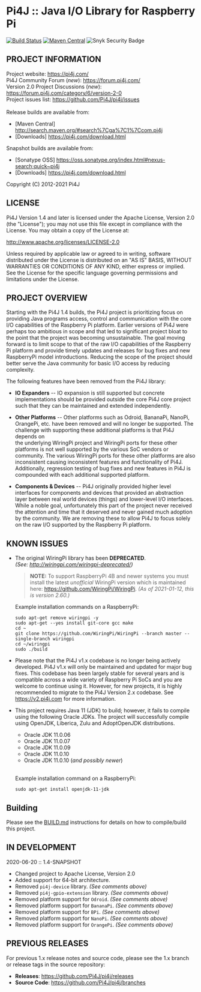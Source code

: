 
 Pi4J :: Java I/O Library for Raspberry Pi
==========================================================================
[![Build Status](https://travis-ci.org/Pi4J/pi4j.svg?branch=master)](https://travis-ci.org/Pi4J/pi4j?branch=master) [![Maven Central](https://maven-badges.herokuapp.com/maven-central/com.pi4j/pi4j-core/badge.svg)](https://maven-badges.herokuapp.com/maven-central/com.pi4j/pi4j-core) ![Snyk Security Badge](https://snyk-widget.herokuapp.com/badge/mvn/com.pi4j/pi4j-core/badge.svg)

## PROJECT INFORMATION

Project website: https://pi4j.com/ <br />
Pi4J Community Forum (*new*): https://forum.pi4j.com/ <br />
Version 2.0 Project Discussions (*new*): https://forum.pi4j.com/category/6/version-2-0 <br />
Project issues list: https://github.com/Pi4J/pi4j/issues <br />
<br />
Release builds are available from:
   *  [Maven Central] http://search.maven.org/#search%7Cga%7C1%7Ccom.pi4j
   *  [Downloads] https://pi4j.com/download.html

Snapshot builds are available from:
   *  [Sonatype OSS] https://oss.sonatype.org/index.html#nexus-search;quick~pi4j
   *  [Downloads] https://pi4j.com/download.html
   
 
Copyright (C) 2012-2021 Pi4J

## LICENSE

 Pi4J Version 1.4 and later is licensed under the Apache License,
 Version 2.0 (the "License"); you may not use this file except in
 compliance with the License.  You may obtain a copy of the License at:

 http://www.apache.org/licenses/LICENSE-2.0

 Unless required by applicable law or agreed to in writing, software
 distributed under the License is distributed on an "AS IS" BASIS,
 WITHOUT WARRANTIES OR CONDITIONS OF ANY KIND, either express or implied.
 See the License for the specific language governing permissions and
 limitations under the License.


## PROJECT OVERVIEW

  Starting with the Pi4J 1.4 builds, the Pi4J project is prioritizing focus 
  on providing Java programs access, control and communication with the core 
  I/O capabilities of the Raspberry Pi platform.  Earlier versions of Pi4J
  were perhaps too ambitious in scope and that led to significant project
  bloat to the point that the project was becoming unsustainable.  The goal
  moving forward is to limit scope to that of the raw I/O capabilities 
  of the Raspberry Pi platform and provide timely updates and releases for
  bug fixes and new RaspberryPi model introductions.  Reducing the scope of 
  the project should better serve the Java community for basic I/O access by
  reducing complexity.
  
  The following features have been removed from the Pi4J library:
  
  * **IO Expanders** -- IO expansion is still supported but concrete 
  implementations should be provided outside the core Pi4J core project such 
  that they can be maintained and extended independently.
   
  * **Other Platforms** -- Other platforms such as Odroid, BananaPi, NanoPi, 
  OrangePi, etc. have been removed and will no longer be supported.  The  
  challenge with supporting these additional platforms is that Pi4J depends on  
  the underlying WiringPi project and WiringPi ports for these other platforms 
  is not well supported by the various SoC vendors or community.  The various 
  WiringPi ports for these other platforms are also inconsistent causing 
  inconsistent features and functionality of Pi4J.  Additionally, regression
  testing of bug fixes and new features in Pi4J is compounded with each 
  additional supported platform.
  
  * **Components & Devices** -- Pi4J originally provided higher level 
  interfaces for components and devices that provided an abstraction
  layer between real world devices (things) and lower-level I/O interfaces.  
  While a noble goal, unfortunately this part of the project never received 
  the attention and time that it deserved and never gained much adoption
  by the community.  We are removing these to allow Pi4J to focus solely on
  the raw I/O supported by the Raspberry Pi platform.

## KNOWN ISSUES

  *  The original WiringPi library has been **DEPRECATED**. \
     _(See: http://wiringpi.com/wiringpi-deprecated/)_

     > **NOTE:**  To support RaspberryPi 4B and newer systems you must install the latest *unofficial* WiringPi version which is 
     maintained here: https://github.com/WiringPi/WiringPi.  _(As of 2021-01-12, this is version 2.60.)_
     
     Example installation commands on a RaspberryPi:
     ```
     sudo apt-get remove wiringpi -y
     sudo apt-get --yes install git-core gcc make
     cd ~
     git clone https://github.com/WiringPi/WiringPi --branch master --single-branch wiringpi
     cd ~/wiringpi
     sudo ./build
     ```
  *  Please note that the Pi4J v1.x codebase is no longer being actively developed. Pi4J v1.x will only be maintained
     and updated for major bug fixes. This codebase has been largely stable for several years and is compatible across
     a wide variety of Raspberry Pi SoCs and you are welcome to continue using it.  However, for new projects, it
     is highly recommended to migrate to the Pi4J Version 2.x codebase.  See https://v2.pi4j.com for more information.

  *  This project requires Java 11 (JDK) to build; however, it fails to compile using the following Oracle JDKs.  The 
     project will successfully compile using OpenJDK, Liberica, Zulu and AdoptOpenJDK distributions.
     - Oracle JDK 11.0.06
     - Oracle JDK 11.0.07
     - Oracle JDK 11.0.09
     - Oracle JDK 11.0.10
     - Oracle JDK 11.0.10 (_and possibly newer_)
    
     \
     Example installation command on a RaspberryPi:
     ```
     sudo apt-get install openjdk-11-jdk
     ```

## Building

Please see the [BUILD.md](BUILD.md) instructions for details on how to compile/build this project.

## IN DEVELOPMENT

2020-06-20 :: 1.4-SNAPSHOT

  * Changed project to Apache License, Version 2.0
  * Added support for 64-bit architecture.
  * Removed `pi4j-device` library.  _(See comments above)_
  * Removed `pi4j-gpio-extension` library.  _(See comments above)_
  * Removed platform support for `Odroid`.  _(See comments above)_
  * Removed platform support for `BananaPi`.  _(See comments above)_
  * Removed platform support for `BPi`.  _(See comments above)_
  * Removed platform support for `NanoPi`.  _(See comments above)_
  * Removed platform support for `OrangePi`.  _(See comments above)_


## PREVIOUS RELEASES

For previous 1.x release notes and source code, please see the 1.x branch
or release tags in the source repository:

  * **Releases**: https://github.com/Pi4J/pi4j/releases
  * **Source Code**: https://github.com/Pi4J/pi4j/branches

